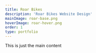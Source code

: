 ```yaml
---
title: Roar Bikes
description: 'Roar Bikes Website Design'
mainImage: roar-base.png
hoverImage: roar-hover.png
order: 1
type: portfolio
---
```


This is just the main content
